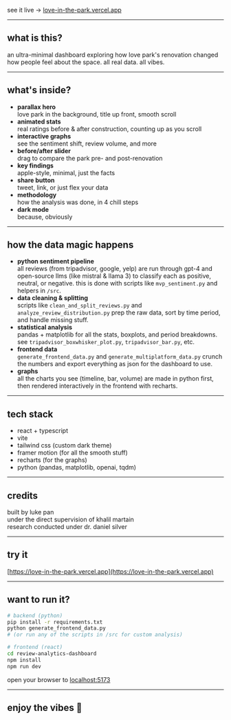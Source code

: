 

see it live → [love-in-the-park.vercel.app](https://love-in-the-park.vercel.app)

---

## what is this?

an ultra-minimal dashboard exploring how love park's renovation changed how people feel about the space. all real data. all vibes.

---

## what's inside?

- **parallax hero**  
  love park in the background, title up front, smooth scroll
- **animated stats**  
  real ratings before & after construction, counting up as you scroll
- **interactive graphs**  
  see the sentiment shift, review volume, and more
- **before/after slider**  
  drag to compare the park pre- and post-renovation
- **key findings**  
  apple-style, minimal, just the facts
- **share button**  
  tweet, link, or just flex your data
- **methodology**  
  how the analysis was done, in 4 chill steps
- **dark mode**  
  because, obviously

---

## how the data magic happens

- **python sentiment pipeline**  
  all reviews (from tripadvisor, google, yelp) are run through gpt-4 and open-source llms (like mistral & llama 3) to classify each as positive, neutral, or negative. this is done with scripts like `mvp_sentiment.py` and helpers in `/src`.
- **data cleaning & splitting**  
  scripts like `clean_and_split_reviews.py` and `analyze_review_distribution.py` prep the raw data, sort by time period, and handle missing stuff.
- **statistical analysis**  
  pandas + matplotlib for all the stats, boxplots, and period breakdowns. see `tripadvisor_boxwhisker_plot.py`, `tripadvisor_bar.py`, etc.
- **frontend data**  
  `generate_frontend_data.py` and `generate_multiplatform_data.py` crunch the numbers and export everything as json for the dashboard to use.
- **graphs**  
  all the charts you see (timeline, bar, volume) are made in python first, then rendered interactively in the frontend with recharts.

---

## tech stack

- react + typescript
- vite
- tailwind css (custom dark theme)
- framer motion (for all the smooth stuff)
- recharts (for the graphs)
- python (pandas, matplotlib, openai, tqdm)

---

## credits

built by luke pan  
under the direct supervision of khalil martain  
research conducted under dr. daniel silver

---

## try it

[https://love-in-the-park.vercel.app](https://love-in-the-park.vercel.app)

---

## want to run it?

```bash
# backend (python)
pip install -r requirements.txt
python generate_frontend_data.py
# (or run any of the scripts in /src for custom analysis)

# frontend (react)
cd review-analytics-dashboard
npm install
npm run dev
```

open your browser to [localhost:5173](http://localhost:5173)

---

## enjoy the vibes 🌃
